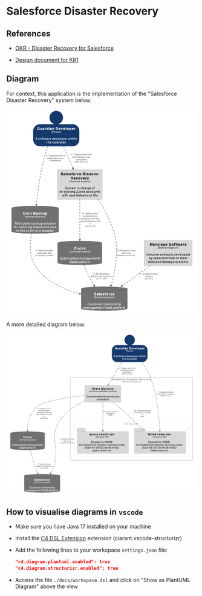 # Salesforce Disaster Recovery

## References

- [OKR - Disaster Recovery for Salesforce](https://docs.google.com/document/d/1UFDM33Yhl0cgHcIDIfWIkq8V7ZiYNc32wy0SGdfmILo)

- [Design document for KR1](https://docs.google.com/document/d/1_KxFtfKU3-3-PSzaAYG90uONa05AVgoBmyBDyu5SC5c)

## Diagram

For context, this application is the implementation of the "Salesforce Disaster Recovery" system below:

![landscape diagram](./docs/c4-landscape-diagram.png 'Landscape Diagram')

A more detailed diagram below:

![landscape diagram](./docs/c4-container-diagram.png 'Container Diagram')

## How to visualise diagrams in `vscode`

- Make sure you have Java 17 installed on your machine

- Install the [C4 DSL Extension](https://marketplace.visualstudio.com/items?itemName=systemticks.c4-dsl-extension) extension (ciarant.vscode-structurizr)

- Add the following lines to your workspace `settings.json` file:

  ```json
  "c4.diagram.plantuml.enabled": true
  "c4.diagram.structurizr.enabled": true
  ```

- Access the file `./docs/workspace.dsl` and click on "Show as PlantUML Diagram" above the view
